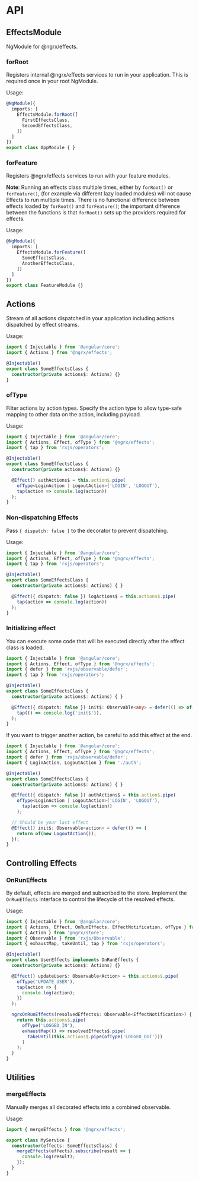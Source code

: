 # API

## EffectsModule

NgModule for @ngrx/effects.

### forRoot
Registers internal @ngrx/effects services to run in your application. This is required once in your root NgModule.

Usage:
```ts
@NgModule({
  imports: [
    EffectsModule.forRoot([
      FirstEffectsClass,
      SecondEffectsClass,
    ])
  ]
})
export class AppModule { }
```

### forFeature
Registers @ngrx/effects services to run with your feature modules.

**Note**: Running an effects class multiple times, either by `forRoot()` or `forFeature()`, (for example via different lazy loaded modules) will not cause Effects to run multiple times. There is no functional difference between effects loaded by `forRoot()` and `forFeature()`; the important difference between the functions is that `forRoot()` sets up the providers required for effects.

Usage:
```ts
@NgModule({
  imports: [
    EffectsModule.forFeature([
      SomeEffectsClass,
      AnotherEffectsClass,
    ])
  ]
})
export class FeatureModule {}
```

## Actions

Stream of all actions dispatched in your application including actions dispatched by effect streams.

Usage:
```ts
import { Injectable } from '@angular/core';
import { Actions } from '@ngrx/effects';

@Injectable()
export class SomeEffectsClass {
  constructor(private actions$: Actions) {}
}
```

### ofType

Filter actions by action types. Specify the action type to allow type-safe mapping to other data on the action, including payload.

Usage:
```ts
import { Injectable } from '@angular/core';
import { Actions, Effect, ofType } from '@ngrx/effects';
import { tap } from 'rxjs/operators';

@Injectable()
export class SomeEffectsClass {
  constructor(private actions$: Actions) {}

  @Effect() authActions$ = this.action$.pipe(
    ofType<LoginAction | LogoutAction>('LOGIN', 'LOGOUT'),
    tap(action => console.log(action))
  );
}
```

### Non-dispatching Effects
Pass `{ dispatch: false }` to the decorator to prevent dispatching.

Usage:
```ts
import { Injectable } from '@angular/core';
import { Actions, Effect, ofType } from '@ngrx/effects';
import { tap } from 'rxjs/operators';

@Injectable()
export class SomeEffectsClass {
  constructor(private actions$: Actions) { }

  @Effect({ dispatch: false }) logActions$ = this.actions$.pipe(
    tap(action => console.log(action))
  );
}
```

### Initializing effect
You can execute some code that will be executed directly after the effect class is loaded.
```ts
import { Injectable } from '@angular/core';
import { Actions, Effect, ofType } from '@ngrx/effects';
import { defer } from 'rxjs/observable/defer';
import { tap } from 'rxjs/operators';

@Injectable()
export class SomeEffectsClass {
  constructor(private actions$: Actions) { }

  @Effect({ dispatch: false }) init$: Observable<any> = defer(() => of(null)).pipe(
    tap(() => console.log('init$')),
  );
}
```

If you want to trigger another action, be careful to add this effect at the end.
```ts
import { Injectable } from '@angular/core';
import { Actions, Effect, ofType } from '@ngrx/effects';
import { defer } from 'rxjs/observable/defer';
import { LoginAction, LogoutAction } from './auth';

@Injectable()
export class SomeEffectsClass {
  constructor(private actions$: Actions) { }

  @Effect({ dispatch: false }) authActions$ = this.action$.pipe(
    ofType<LoginAction | LogoutAction>('LOGIN', 'LOGOUT'),
      tap(action => console.log(action))
    );

  // Should be your last effect
  @Effect() init$: Observable<action> = defer(() => {
    return of(new LogoutAction());
  });
}
```

## Controlling Effects

### OnRunEffects
By default, effects are merged and subscribed to the store. Implement the `OnRunEffects` interface to control the lifecycle of the resolved effects.

Usage:
```ts
import { Injectable } from '@angular/core';
import { Actions, Effect, OnRunEffects, EffectNotification, ofType } from '@ngrx/effects';
import { Action } from '@ngrx/store';
import { Observable } from 'rxjs/Observable';
import { exhaustMap, takeUntil, tap } from 'rxjs/operators';

@Injectable()
export class UserEffects implements OnRunEffects {
  constructor(private actions$: Actions) {}

  @Effect() updateUser$: Observable<Action> = this.actions$.pipe(
    ofType('UPDATE_USER'),
    tap(action => {
      console.log(action);
    })
  );

  ngrxOnRunEffects(resolvedEffects$: Observable<EffectNotification>) {
    return this.actions$.pipe(
      ofType('LOGGED_IN'),
      exhaustMap(() => resolvedEffects$.pipe(
        takeUntil(this.actions$.pipe(ofType('LOGGED_OUT')))
      )
    );
  }
}
```

## Utilities

### mergeEffects
Manually merges all decorated effects into a combined observable.

Usage:
```ts
import { mergeEffects } from '@ngrx/effects';

export class MyService {
  constructor(effects: SomeEffectsClass) {
    mergeEffects(effects).subscribe(result => {
      console.log(result);
    });
  }
}
```
